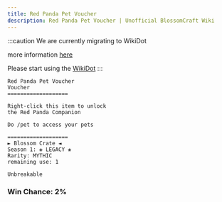 ```yaml
---
title: Red Panda Pet Voucher
description: Red Panda Pet Voucher | Unofficial BlossomCraft Wiki
---
```

:::caution
We are currently migrating to WikiDot

more information [here](/starter/home/)

Please start using the [WikiDot](https://unofficialblossomcraftwiki.wikidot.com/)
:::

```
Red Panda Pet Voucher
Voucher
===================

Right-click this item to unlock 
the Red Panda Companion

Do /pet to access your pets

===================
► Blossom Crate ◄
Season 1: ❀ LEGACY ❀
Rarity: MYTHIC
remaining use: 1

Unbreakable
```
### Win Chance: 2%